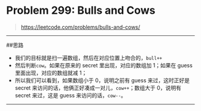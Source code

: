 # Problem 299: Bulls and Cows

> https://leetcode.com/problems/bulls-and-cows/

--------
##思路
* 我们的目标就是扫一遍数组，然后在对应位置上吻合的，`bull++`
* 然后判断`cow`。如果在原来的 secret 里出现，对应的数组加 1；如果在 guess 里面出现，对应的数组就减 1；
* 所以我们可以看到，如果数组小于 0，说明之前有 guess 来过，这时正好是 secret 来访问的话，他俩正好凑成一对儿，`cow++`；数组大于 0，说明有 secret 来过，这是 guess 来访问的话，`cow--`。

------------
